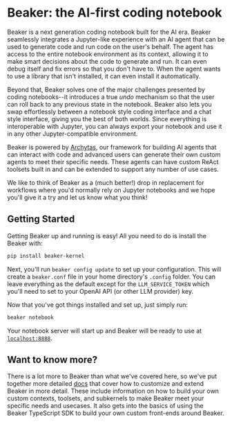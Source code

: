 # Beaker: the AI-first coding notebook
Beaker is a next generation coding notebook built for the AI era. Beaker seamlessly integrates a Jupyter-like experience with an AI agent that can be used to generate code and run code on the user's behalf. The agent has access to the entire notebook environment as its context, allowing it to make smart decisions about the code to generate and run. It can even debug itself and fix errors so that you don't have to. When the agent wants to use a library that isn't installed, it can even install it automatically. 

Beyond that, Beaker solves one of the major challenges presented by coding notebooks--it introduces a true _undo_ mechanism so that the user can roll back to any previous state in the notebook. Beaker also lets you swap effortlessly between a notebook style coding interface and a chat style interface, giving you the best of both worlds. Since everything is interoperable with Jupyter, you can always export your notebook and use it in any other Jupyter-compatible environment.

Beaker is powered by [Archytas](https://github.com/jataware/archytas), our framework for building AI agents that can interact with code and advanced users can generate their own custom agents to meet their specific needs. These agents can have custom ReAct toolsets built in and can be extended to support any number of use cases.

We like to think of Beaker as a (much better!) drop in replacement for workflows where you'd normally rely on Jupyter notebooks and we hope you'll give it a try and let us know what you think!

## Getting Started

Getting Beaker up and running is easy! All you need to do is install the Beaker with:

```bash
pip install beaker-kernel
```

Next, you'll run `beaker config update` to set up your configuration. This will create a `beaker.conf` file in your home directory's `.config` folder. You can leave everything as the default except for the `LLM_SERVICE_TOKEN` which you'll need to set to your OpenAI API (or other LLM provider) key.

Now that you've got things installed and set up, just simply run:

```bash
beaker notebook
``` 

Your notebook server will start up and Beaker will be ready to use at [`localhost:8888`](http://localhost:8888).

## Want to know more?

There is a lot more to Beaker than what we've covered here, so we've put together more detailed [docs](https://jataware.github.io/beaker-kernel/) that cover how to customize and extend Beaker in more detail. These include information on how to build your own custom contexts, toolsets, and subkernels to make Beaker meet your specific needs and usecases. It also gets into the basics of using the Beaker TypeScript SDK to build your own custom front-ends around Beaker.